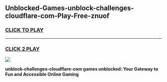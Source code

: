 
## Unblocked-Games-unblock-challenges-cloudflare-com-Play-Free-znuof
<h3>
<a href="https://premium76.site?title=unblock-challenges-cloudflare-com&ref=12A">CLICK TO PLAY</a></h3>
<hr>

<h3>
<a href="https://premium76.site?title=unblock-challenges-cloudflare-com&ref=12A">CLICK 2 PLAY</a>
  
</h3>

<a href="https://premium76.site?title=unblock-challenges-cloudflare-com&ref=12A"><img src="https://clearcache.store/games.png"></a>


**unblock-challenges-cloudflare-com games unblocked: Your Gateway to Fun and Accessible Online Gaming**
